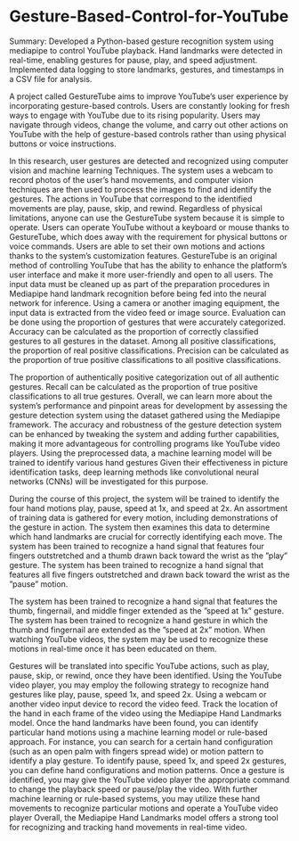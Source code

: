 # Gesture-Based-Control-for-YouTube
Summary: Developed a Python-based gesture recognition system using mediapipe to control YouTube playback. Hand landmarks were detected in real-time, enabling gestures for pause, play, and speed adjustment. Implemented data logging to store landmarks, gestures, and timestamps in a CSV file for analysis.

A project called GestureTube aims to improve YouTube’s user experience by incorporating gesture-based controls. Users are constantly looking for fresh ways to engage with YouTube due to its rising popularity. Users may navigate through videos, change the volume, and carry out other actions on YouTube with the help of gesture-based controls rather than using physical buttons or voice instructions.

In this research, user gestures are detected and recognized using computer vision and machine learning Techniques. The system uses a webcam to record photos of the user’s hand movements, and computer vision techniques are then used to process the images to find and identify the gestures. The actions in YouTube that correspond to the identified movements are play, pause, skip, and rewind. Regardless of physical limitations, anyone can use the GestureTube system because it is simple to operate. Users can operate YouTube without a keyboard or mouse thanks to GestureTube, which does away with the requirement for physical buttons or voice commands. Users are able to set their own motions and actions thanks to the system’s customization features. GestureTube is an original method of controlling YouTube that has the ability to enhance the platform’s user interface and make it more user-friendly and open to all users.
The input data must be cleaned up as part of the preparation procedures in Mediapipe hand landmark recognition before being fed into the neural network for inference. Using a camera or another imaging equipment, the input data is extracted from the video feed or image source. Evaluation can be done using the proportion of gestures that were accurately categorized. Accuracy can be calculated as the proportion of correctly classified gestures to all gestures in the dataset. Among all positive classifications, the proportion of real positive classifications. Precision can be calculated as the proportion of true positive classifications to all positive classifications. 

The proportion of authentically positive categorization out of all authentic gestures. Recall can be calculated as the proportion of true positive classifications to all true gestures. Overall, we can learn more about the system’s performance and pinpoint areas for development by assessing the gesture detection system using the dataset gathered using the Mediapipe framework. The accuracy and robustness of the gesture detection system can be enhanced by tweaking the system and adding further capabilities, making it more advantageous for controlling programs like YouTube video players.
Using the preprocessed data, a machine learning model will be trained to identify various hand gestures Given their effectiveness in picture identification tasks, deep learning methods like convolutional neural networks (CNNs) will be investigated for this purpose.

During the course of this project, the system will be trained to identify the four hand motions play, pause, speed at 1x, and speed at 2x. An assortment of training data is gathered for every motion, including demonstrations of the gesture in action. The system then examines this data to determine which hand landmarks are crucial for correctly identifying each move. The system has been trained to recognize a hand signal that features four fingers outstretched and a thumb drawn back toward the wrist as the ”play” gesture. The system has been trained to recognize a hand signal that features all five fingers outstretched and drawn back toward the wrist as the ”pause” motion.


The system has been trained to recognize a hand signal that features the thumb, fingernail, and middle finger extended as the ”speed at 1x” gesture. The system has been trained to recognize a hand gesture in which the thumb and fingernail are extended as the ”speed at 2x” motion. When watching YouTube videos, the system may be used to recognize these motions in real-time once it has been educated on them.

Gestures will be translated into specific YouTube actions, such as play, pause, skip, or rewind, once they have been identified. Using the YouTube video player, you may employ the following strategy to recognize hand gestures like play, pause, speed 1x, and speed 2x. Using a webcam or another video input device to record the video feed. Track the location of the hand in each frame of the video using the Mediapipe Hand Landmarks model. Once the hand landmarks have been found, you can identify particular hand motions using a machine learning model or rule-based approach. For instance, you can search for a certain hand configuration (such as an open palm with fingers spread wide) or motion pattern to identify a play gesture. To identify pause, speed 1x, and speed 2x gestures, you can define hand configurations and motion patterns. Once a gesture is identified, you may give the YouTube video player the appropriate command to change the playback speed or pause/play the video. With further machine learning or rule-based systems, you may utilize these hand movements to recognize particular motions and operate a YouTube video player Overall, the Mediapipe Hand Landmarks model offers a strong tool for recognizing and tracking hand movements in real-time video.
